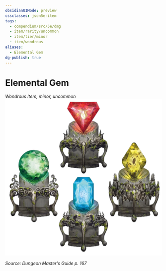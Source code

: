 ```yaml
---
obsidianUIMode: preview
cssclasses: json5e-item
tags:
  - compendium/src/5e/dmg
  - item/rarity/uncommon
  - item/tier/minor
  - item/wondrous
aliases:
  - Elemental Gem
dg-publish: true
---
```

# Elemental Gem
*Wondrous Item, minor, uncommon*  
![](https://raw.githubusercontent.com/5etools-mirror-2/5etools-img/main/items/DMG/Elemental%20Gem.webp#right)  


*Source: Dungeon Master's Guide p. 167*